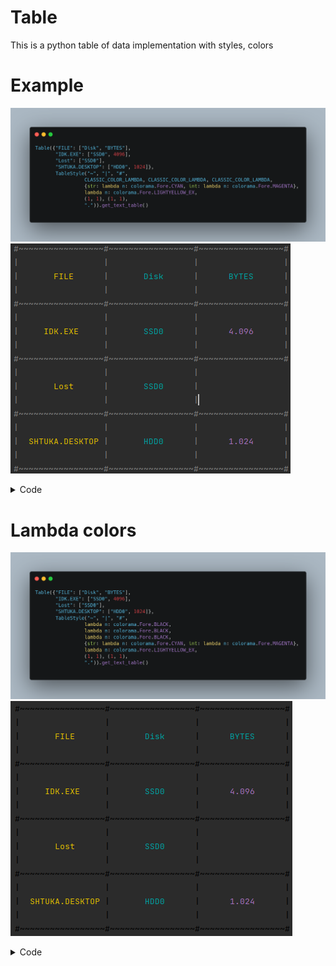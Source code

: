 # Table
This is a python table of data implementation with styles, colors
# Example
![First example](examples/example.png)
![First result](examples/result.png)
<details><summary>Code</summary>

```python
Table({"FILE": ["SYSTEM", "BYTES"], "IDK.EXE": ["WINDA", 4096], "SHTUKA.DESKTOP": ["LINUX", 1024]},
      TableStyle("~", "|", "#",
                 CLASSIC_COLOR_LAMBDA, CLASSIC_COLOR_LAMBDA, CLASSIC_COLOR_LAMBDA,
                 {str: lambda n: colorama.Fore.CYAN, int: lambda n: colorama.Fore.MAGENTA},
                 lambda n: colorama.Fore.LIGHTYELLOW_EX,
                 (1, 1), (1, 1),
                 ".")).get_text_table()
```

</details>

# Lambda colors
![Second example](examples/example1.png)
![Second result](examples/result1.png)
<details><summary>Code</summary>

```python
Table({"FILE": ["SYSTEM", "BYTES"], "IDK.EXE": ["WINDA", 4096], "SHTUKA.DESKTOP": ["LINUX", 1024]},
      TableStyle("~", "|", "#",
                 lambda n: colorama.Fore.BLACK, lambda n: colorama.Fore.BLACK, lambda n: colorama.Fore.BLACK,
                 {str: lambda n: colorama.Fore.CYAN, int: lambda n: colorama.Fore.MAGENTA},
                 lambda n: colorama.Fore.LIGHTYELLOW_EX,
                 (1, 1), (1, 1),
                 ".")).get_text_table()```

</details>
